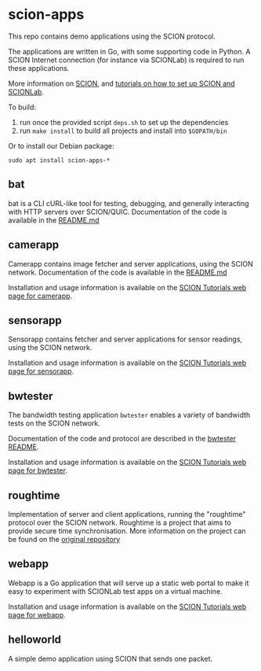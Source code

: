 # scion-apps

This repo contains demo applications using the SCION protocol.

The applications are written in Go, with some supporting code in Python. A SCION Internet connection (for instance via SCIONLab) is required to run these applications.

More information on [SCION](https://www.scion-architecture.net/), and [tutorials on how to set up SCION and SCIONLab](https://netsec-ethz.github.io/scion-tutorials/).

To build:
1. run once the provided script `deps.sh` to set up the dependencies
2. run `make install` to build all projects and install into `$GOPATH/bin`

Or to install our Debian package:
```shell
sudo apt install scion-apps-*
```

## bat

bat is a CLI cURL-like tool for testing, debugging, and generally interacting with HTTP servers over SCION/QUIC. Documentation of the code is available in the [README.md](https://github.com/netsec-ethz/scion-apps/blob/master/bat/README.md)


## camerapp

Camerapp contains image fetcher and server applications, using the SCION network. Documentation of the code is available in the [README.md](https://github.com/netsec-ethz/scion-apps/blob/master/camerapp/README.md)

Installation and usage information is available on the [SCION Tutorials web page for camerapp](https://netsec-ethz.github.io/scion-tutorials/sample_projects/access_camera/).


## sensorapp

Sensorapp contains fetcher and server applications for sensor readings, using the SCION network.

Installation and usage information is available on the [SCION Tutorials web page for sensorapp](https://netsec-ethz.github.io/scion-tutorials/sample_projects/fetch_sensor_readings/).


## bwtester

The bandwidth testing application `bwtester` enables a variety of bandwidth tests on the SCION network.

Documentation of the code and protocol are described in the [bwtester README](https://github.com/netsec-ethz/scion-apps/blob/master/bwtester/README.md).

Installation and usage information is available on the [SCION Tutorials web page for bwtester](https://netsec-ethz.github.io/scion-tutorials/sample_projects/bwtester/).


## roughtime

Implementation of server and client applications, running the "roughtime" protocol over the SCION network. Roughtime is a project that aims to provide secure time synchronisation. More information on the project can be found on the [original repository](https://roughtime.googlesource.com/roughtime)


## webapp

Webapp is a Go application that will serve up a static web portal to make it easy to experiment with SCIONLab test apps on a virtual machine.

Installation and usage information is available on the [SCION Tutorials web page for webapp](https://netsec-ethz.github.io/scion-tutorials/as_visualization/webapp/).


## helloworld

A simple demo application using SCION that sends one packet.
